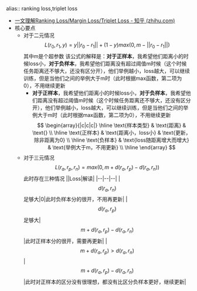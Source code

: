 alias:: ranking loss,triplet loss

- [一文理解Ranking Loss/Margin Loss/Triplet Loss - 知乎 (zhihu.com)](https://zhuanlan.zhihu.com/p/158853633)
- 核心要点
	- 对于二元情况
	  $$L(r_0,r_1,y) = y ||r_0 - r_1|| + (1-y)max(0,m-||r_0-r_1||)$$其中m是个超参数
	  该公式的解释是：**对于正样本**，我希望他们距离小的时候loss小，**对于负样本**，我希望他们距离没有超过阈值m时候（这个时候任务距离还不够大，还没有区分开），他们举例越小，loss越大，可以继续训练，但是当他们之间的举例大于m时（此时根据max函数，第二项为0），不用继续更新
		- **对于正样本**，我希望他们距离小的时候loss小，**对于负样本**，我希望他们距离没有超过阈值m时候（这个时候任务距离还不够大，还没有区分开），他们举例越小，loss越大，可以继续训练，但是当他们之间的举例大于m时（此时根据max函数，第二项为0），不用继续更新
		  $$
		  \begin{array}{|c|c|c|}
		  \hline
		  \text{样本类型} & \text{距离} & \text{} \\
		  \hline
		  \text{正样本} & \text{距离小，loss小} & \text{更新，除非距离为0} \\
		  \hline
		  \text{负样本} & \text{loss随距离增大而增大} & \text{举例大于m，不用更新} \\
		  \hline
		  \end{array}
		  $$
	- 对于三元情况
	  $$L(r_a,r_p,r_n) = max(0,m+d(r_a,r_p)-d(r_a,r_n))$$
	  此时存在三种情况
	  ||Loss|解读|
	  |--|--|--|
	  |$$d(r_a,r_n)$$足够大|0|此时负样本分的很开，不用再更新|
	  |$$d(r_a,r_p)$$足够大|$$ m+d(r_a,r_p)-d(r_a,r_n)$$|此时正样本分的很开，需要再更新|
	  |$$ m+d(r_a,r_p)>d(r_a,r_n)$$|$$ m+d(r_a,r_p)-d(r_a,r_n)$$|此时对正样本的区分没有很理想，都没有比区分负样本更好，继续更新|